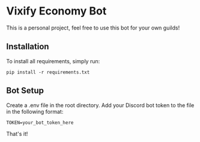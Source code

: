 # Vixify Economy Bot

This is a personal project, feel free to use this bot for your own guilds!

## Installation
To install all requirements, simply run:
```
pip install -r requirements.txt
```

## Bot Setup
Create a .env file in the root directory.
Add your Discord bot token to the file in the following format:
```
TOKEN=your_bot_token_here
```

That's it!


